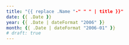 ```yaml
---
title: "{{ replace .Name "-" " " | title }}"
date: {{ .Date }}
year: {{ .Date | dateFormat "2006" }}
month: {{ .Date | dateFormat "2006-01" }}
# draft: true
---
```


